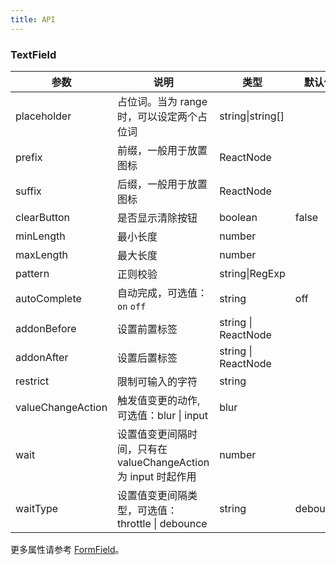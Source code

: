 ```yaml
---
title: API
---
```


### TextField

| 参数         | 说明                                      | 类型                | 默认值 |
| ------------ | ----------------------------------------- | ------------------- | ------ |
| placeholder  | 占位词。当为 range 时，可以设定两个占位词 | string\|string[]    |        |
| prefix       | 前缀，一般用于放置图标                    | ReactNode           |        |
| suffix       | 后缀，一般用于放置图标                    | ReactNode           |        |
| clearButton  | 是否显示清除按钮                          | boolean             | false  |
| minLength    | 最小长度                                  | number              |        |
| maxLength    | 最大长度                                  | number              |        |
| pattern      | 正则校验                                  | string\|RegExp      |        |
| autoComplete | 自动完成，可选值：`on` `off`              | string              | off    |
| addonBefore  | 设置前置标签                              | string \| ReactNode |        |
| addonAfter   | 设置后置标签                              | string \| ReactNode |        |
| restrict     | 限制可输入的字符                          | string              |        |
| valueChangeAction | 触发值变更的动作, 可选值：blur \| input | blur |  |
| wait | 设置值变更间隔时间，只有在 valueChangeAction 为 input 时起作用 | number | |
| waitType | 设置值变更间隔类型，可选值：throttle \| debounce | string | debounce |

更多属性请参考 [FormField](/zh/procmp/abstract/field#FormField)。

<style>
.code-box .c7n-row {
  margin-bottom: .24rem;
}
</style>
